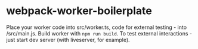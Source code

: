 # webpack-worker-boilerplate

Place your worker code into src/worker.ts, code for external testing - into /src/main.js.
Build worker with ```npm run build```.
To test external interactions - just start dev server (with liveserver, for example).
